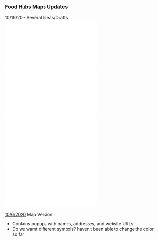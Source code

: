 ### Food Hubs Maps Updates

10/19/20 - Several Ideas/Drafts
![Map D1](cae_map_D1.pdf)
![Map D2](cae_map_D2.pdf)
![Map D3](cae_map_D3.pdf)
![Map D4](cae_map_D4.pdf)

[10/6/2020](qgis2web_2020_10_05-14_53_10_802125/index.html) Map Version
- Contains popups with names, addresses, and website URLs
- Do we wamt different symbols? haven't been able to change the color so far
